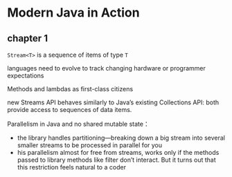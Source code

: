 # Modern Java in Action

## chapter 1

`Stream<T>` is a sequence of items of type `T`

languages need to evolve to track changing hardware or programmer expectations

Methods and lambdas as first-class citizens

new Streams API behaves similarly to Java’s existing Collections API: both provide access to sequences of data items.

Parallelism in Java and no shared mutable state：

-   the library handles partitioning—breaking down a big stream into several smaller streams to be processed in parallel for you
-   his parallelism almost for free from streams, works only if the methods passed to library methods like filter don’t interact. But it turns out that this restriction feels natural to a coder
